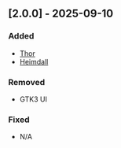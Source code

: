 ## [2.0.0] - 2025-09-10

### Added
- [Thor](https://github.com/Samsung-Loki/Thor)
- [Heimdall](https://github.com/Benjamin-Dobell/Heimdall)

### Removed
- GTK3 UI 

### Fixed
- N/A
